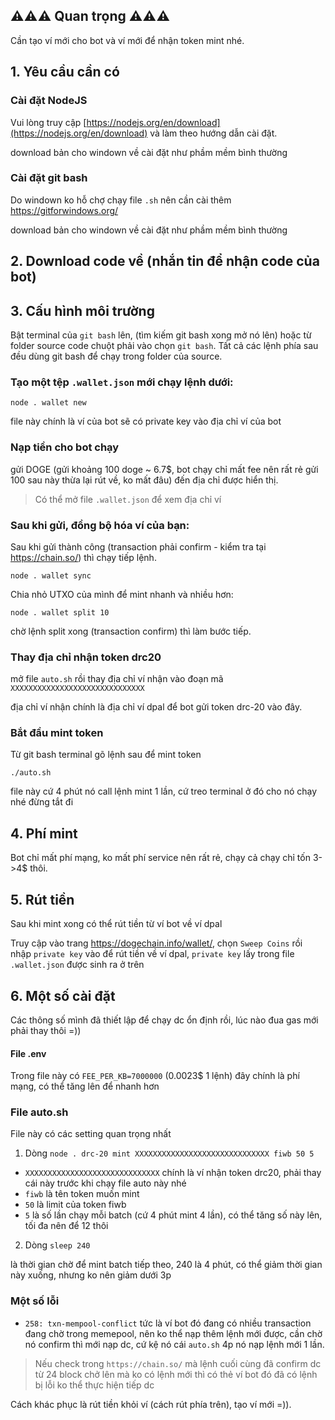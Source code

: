 ## ⚠️⚠️⚠️ Quan trọng ⚠️⚠️⚠️

Cần tạo ví mới cho bot và ví mới để nhận token mint nhé.

## 1. Yêu cầu cần có

### Cài đặt NodeJS

Vui lòng truy cập [https://nodejs.org/en/download](https://nodejs.org/en/download) và làm theo hướng dẫn cài đặt.

download bản cho windown về cài đặt như phầm mềm bình thường

### Cài đặt git bash

Do windown ko hỗ chợ chạy file `.sh` nên cần cài thêm https://gitforwindows.org/

download bản cho windown về cài đặt như phầm mềm bình thường

## 2. Download code về (nhắn tin để nhận code của bot)

## 3. Cấu hình môi trường


Bật terminal của `git bash` lên, (tìm kiếm git bash xong mở nó lên) hoặc từ folder source code chuột phải vào chọn `git bash`. 
Tất cả các lệnh phía sau đều dùng git bash để chạy trong folder của source.

### Tạo một tệp `.wallet.json` mới chạy lệnh dưới:

```
node . wallet new
```

file này chính là ví của bot sẽ có private key vào địa chỉ ví của bot

### Nạp tiền cho bot chạy

gửi DOGE (gửi khoảng 100 doge ~ 6.7$, bot chạy chỉ mất fee nên rất rẻ gửi 100 sau này thừa lại rút về, ko mất đâu) đến địa chỉ được hiển thị.
> Có thể mở file `.wallet.json` để xem địa chỉ ví

### Sau khi gửi, đồng bộ hóa ví của bạn:

Sau  khi gửi thành công (transaction phải confirm - kiểm tra tại https://chain.so/) thì chạy tiếp lệnh.

```
node . wallet sync
```

Chia nhỏ UTXO của mình để mint nhanh và nhiều hơn:

```
node . wallet split 10
```

chờ lệnh split xong (transaction confirm) thì làm bước tiếp.

### Thay địa chỉ nhận token drc20

mở file `auto.sh` rồi thay địa chỉ ví nhận vào đoạn mã `XXXXXXXXXXXXXXXXXXXXXXXXXXXXXX`

địa chỉ ví nhận chính là địa chỉ ví dpal để bot gửi token drc-20 vào đây.

### Bắt đầu mint token

Từ git bash terminal gõ lệnh sau để mint token

```
./auto.sh 
```

file này cứ 4 phút nó call lệnh mint 1 lần, cứ treo terminal ở đó cho nó chạy nhé đừng tắt đi

## 4. Phí mint

Bot chỉ mất phí mạng, ko mất phí service nên rất rẻ, chạy cả chạy chỉ tốn 3->4$ thôi.

## 5. Rút tiền

Sau khi mint xong có thể rút tiền từ ví bot về ví dpal

Truy cập vào trang https://dogechain.info/wallet/, chọn `Sweep Coins` rồi nhập `private key` vào để rút tiền về ví dpal, `private key` lấy trong file `.wallet.json` được sinh ra ở trên

## 6. Một số cài đặt

Các thông số mình đã thiết lập để chạy dc ổn định rồi, lúc nào đua gas mới phải thay thôi =))

#### File .env

Trong file này có `FEE_PER_KB=7000000` (0.0023$ 1 lệnh) đây chính là phí mạng, có thể tăng lên để nhanh hơn

### File auto.sh

File này có các setting quan trọng nhất

1. Dòng `node . drc-20 mint XXXXXXXXXXXXXXXXXXXXXXXXXXXXXX fiwb 50 5`

- `XXXXXXXXXXXXXXXXXXXXXXXXXXXXXX` chính là ví nhận token drc20, phải thay cái này trước khi chạy file auto này nhé
- `fiwb` là tên token muốn mint
- `50` là limit của token fiwb
- `5` là số lần chạy mỗi batch (cứ 4 phút mint 4 lần), có thể tăng số này lên, tối đa nên để 12 thôi

2. Dòng `sleep 240` 


là thời gian chờ để mint batch tiếp theo, 240 là 4 phút, có thể giảm thời gian này xuống, nhưng ko nên giảm dưới 3p

### Một số lỗi

- `258: txn-mempool-conflict` tức là ví bot đó đang có nhiều transaction đang chờ trong memepool, 
nên ko thể nạp thêm lệnh mới được, cần chờ nó confirm thì mới nạp dc, cứ kệ nó cái `auto.sh` 4p nó nạp
lệnh mới 1 lần.

> Nếu check trong `https://chain.so/` mà lệnh cuối cùng đã confirm dc từ 24 block chở lên mà ko có lệnh mới thì có thẻ ví bot đó đã có lệnh bị lỗi ko thể thực hiện tiếp dc 

Cách khác phục là rút tiền khỏi ví (cách rút phía trên), tạo ví mới =)). 

